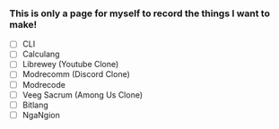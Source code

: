 <h3>This is only a page for myself to record the things I want to make!</h3>

- [ ] CLI
- [ ] Calculang
- [ ] Librewey (Youtube Clone)
- [ ] Modrecomm (Discord Clone)
- [ ] Modrecode
- [ ] Veeg Sacrum (Among Us Clone)
- [ ] Bitlang
- [ ] NgaNgion
